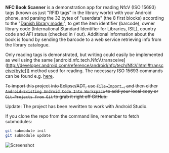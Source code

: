 **NFC Book Scanner** is a demonstration app for reading NfcV (ISO 15693) tags (known as just "RFID tags" in 
the library world) with your Android phone, and parsing the 32 bytes of "userdata" (the 8 first blocks) 
according to the "[Danish library model](http://biblstandard.dk/rfid/dk/RFID_Data_Model_for_Libraries_July_2005.pdf)",
to get the item identifier (barcode), owner library code (International Standard Identifier for Libraries, ISIL), 
country code and AFI status (checked in / out).
Additional information about the book is found by sending the barcode to a web service retrieving info
from the library catalogue.

Only reading tags is demonstrated, but writing could easily be implemented as well using the same
[android.nfc.tech.NfcV.transceive](http://developer.android.com/reference/android/nfc/tech/NfcV.html#transceive(byte[])
method used for reading. The necessary ISO 15693 commands can be found 
e.g. [here](http://www.ti.com/lit/an/sloa141/sloa141.pdf).

<s>To import this project into Eclipse/ADT, use `File→Import…`, and then either `Android→Existing Android Code Into Workspace`  to add your local copy or `Git→Projects from Git` to grab it right off GitHub. </s>

Update: The project has been rewritten to work with Android Studio. 

If you clone the repo from the command line, remember to fetch submodules:

```bash
git submodule init
git submodule update
```

![Screenshot](https://dl.dropboxusercontent.com/u/1007809/Screenshot_2013-09-09-17-50-57.png)
